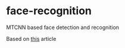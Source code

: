 # face-recognition
MTCNN based face detection and recognition

Based on [this](https://machinelearningmastery.com/how-to-develop-a-face-recognition-system-using-facenet-in-keras-and-an-svm-classifier/) article
